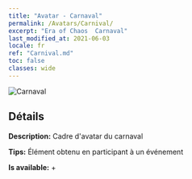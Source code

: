 ```yaml
---
title: "Avatar - Carnaval"
permalink: /Avatars/Carnival/
excerpt: "Era of Chaos  Carnaval"
last_modified_at: 2021-06-03
locale: fr
ref: "Carnival.md"
toc: false
classes: wide
---
```

 ![Carnaval](/images/a/avatarFrame_95.png)

## Détails

 **Description:** Cadre d'avatar du carnaval 

 **Tips:** Élément obtenu en participant à un événement 

 **Is available:**  + 

